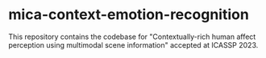 # mica-context-emotion-recognition
This repository contains the codebase for "Contextually-rich human affect perception using multimodal scene information" accepted at ICASSP 2023.




